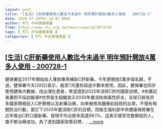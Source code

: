 ```yaml
---
layout: post
title: "[生活] C肝新藥使用人數迄今未過半 明年預計開放4萬多人使用 - 200728-1"
date: 2020-07-28T02:19:47.000Z
author: RTI 中央廣播電臺
from: https://www.rti.org.tw/news/view/id/2073734
tags: [ RTI 中央廣播電臺 ]
categories: [ RTI 中央廣播電臺 ]
---
```

<!--1595902787000-->
[[生活] C肝新藥使用人數迄今未過半 明年預計開放4萬多人使用 - 200728-1](https://www.rti.org.tw/news/view/id/2073734)
------

<div>
健保署從2017年開始投入專款專用補助C肝新藥，今年更開放5萬多個名額，不過，健保署今天(28日)表示，截至7月還有超過半數未使用，因此，健保署也同步使用健保大數據，找出潛在患者，希望達到2025年消除C肝的國家目標。#央廣記者蕭照平採訪報導#世界衛生組織宣示2030年要消除病毒性肝炎，全球已經有許多國家積極投入C肝篩檢以及新藥治療，向來被視為醫療前段班的台灣，不僅有相關防治行動，更訂下2025年要消除C肝的目標。而衛生福利部中央健康保險署在近年推出C肝口服新藥，發現平均治癒率高達98.1%，這表示接受完整療程的人，幾乎都治療成功。為了達到國家政策目標，...<a target="_blank" href="https://www.rti.org.tw/news/view/id/2073734">...more</a>
</div>

